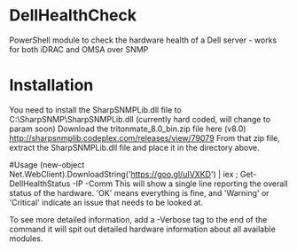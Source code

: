 # DellHealthCheck
PowerShell module to check the hardware health of a Dell server - works for both iDRAC and OMSA over SNMP

# Installation
You need to install the SharpSNMPLib.dll file to C:\SharpSNMP\SharpSNMPLib.dll (currently hard coded, will change to param soon)
Download the tritonmate_8.0_bin.zip file here (v8.0) http://sharpsnmplib.codeplex.com/releases/view/79079
From that zip file, extract the SharpSNMPLib.dll file and place it in the directory above.

#Usage
(new-object Net.WebClient).DownloadString('https://goo.gl/uIVXKD') | iex ; Get-DellHealthStatus -IP <IP Address> -Comm <Community String>
This will show a single line reporting the overall status of the hardware. 'OK' means everything is fine, and 'Warning' or 'Critical' indicate an issue that needs to be looked at. 

To see more detailed information, add a -Verbose tag to the end of the command it will spit out detailed hardware information about all available modules. 


